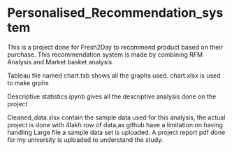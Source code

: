 # Personalised_Recommendation_system
This is a project done for Fresh2Day to recommend product based on their purchase. This recommendation system is made by combining RFM Analysis and Market basket analysis.

Tableau file named chart.txb shows all the graphs used.
chart.xlsx is used to make grphs

Descriptive statistics.ipynb gives all the descriptive analysis done on the project

Cleaned_data.xlsx contain the sample data used for this analysis, the actual project is done with 4lakh row of data,as github have a limitation on having handling Large file a sample data set is uploaded.
A project report pdf done for my university is uploaded to understand the study.
